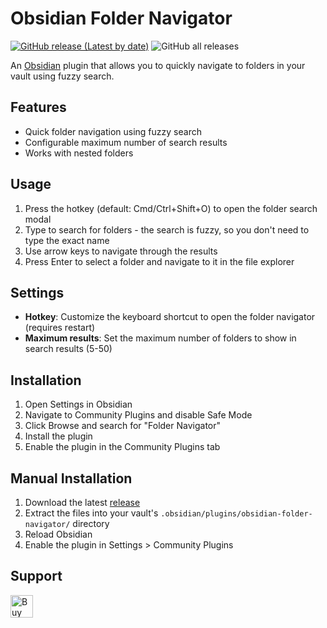 # Obsidian Folder Navigator

[![GitHub release (Latest by date)](https://img.shields.io/github/v/release/wenlzhang/obsidian-folder-navigator)](https://github.com/wenlzhang/obsidian-folder-navigator/releases) ![GitHub all releases](https://img.shields.io/github/downloads/wenlzhang/obsidian-folder-navigator/total?color=success)

An [Obsidian](https://obsidian.md) plugin that allows you to quickly navigate to folders in your vault using fuzzy search.

## Features

- Quick folder navigation using fuzzy search
- Configurable maximum number of search results
- Works with nested folders

## Usage

1. Press the hotkey (default: Cmd/Ctrl+Shift+O) to open the folder search modal
2. Type to search for folders - the search is fuzzy, so you don't need to type the exact name
3. Use arrow keys to navigate through the results
4. Press Enter to select a folder and navigate to it in the file explorer

## Settings

- **Hotkey**: Customize the keyboard shortcut to open the folder navigator (requires restart)
- **Maximum results**: Set the maximum number of folders to show in search results (5-50)

## Installation

1. Open Settings in Obsidian
2. Navigate to Community Plugins and disable Safe Mode
3. Click Browse and search for "Folder Navigator"
4. Install the plugin
5. Enable the plugin in the Community Plugins tab

## Manual Installation

1. Download the latest [release](https://github.com/wenlzhang/obsidian-folder-navigator/releases)
2. Extract the files into your vault's `.obsidian/plugins/obsidian-folder-navigator/` directory
3. Reload Obsidian
4. Enable the plugin in Settings > Community Plugins

## Support

<a href='https://ko-fi.com/C0C66C1TB' target='_blank'><img height='36' style='border:0px;height:36px;' src='https://storage.ko-fi.com/cdn/kofi1.png?v=3' border='0' alt='Buy Me a Coffee at ko-fi.com' /></a>
